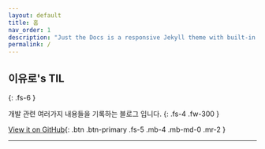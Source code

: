 ```yaml
---
layout: default
title: 홈
nav_order: 1
description: "Just the Docs is a responsive Jekyll theme with built-in search that is easily customizable and hosted on GitHub Pages."
permalink: /
---
```


## 이유로's TIL

{: .fs-6 }

개발 관련 여러가지 내용들을 기록하는 블로그 입니다.
{: .fs-4 .fw-300 }

[View it on GitHub][github repo]{: .btn .btn-primary .fs-5 .mb-4 .mb-md-0 .mr-2 }

---

[github repo]: https://github.com/rheeeuro/TIL
